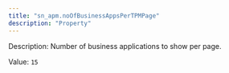 ```yaml
---
title: "sn_apm.noOfBusinessAppsPerTPMPage"
description: "Property"
---
```


Description: Number of business applications to show per page.

Value: `15`